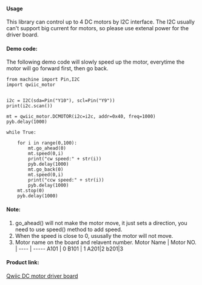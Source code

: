 #### Usage
This library can control up to 4 DC motors by I2C interface. The I2C usually can't support big current for motors, so please use extenal power for the driver board. 



#### Demo code: 
The following demo code will slowly speed up the motor, everytime the motor will go forward first, then go back.
```  
from machine import Pin,I2C
import qwiic_motor


i2c = I2C(sda=Pin("Y10"), scl=Pin("Y9"))
print(i2c.scan())

mt = qwiic_motor.DCMOTOR(i2c=i2c, addr=0x40, freq=1000)
pyb.delay(1000)

while True:

    for i in range(0,100):
        mt.go_ahead(0)
        mt.speed(0,i)
        print("cw speed:" + str(i))
        pyb.delay(1000)
        mt.go_back(0)
        mt.speed(0,i)
        print("ccw speed:" + str(i))
        pyb.delay(1000)
    mt.stop(0)
    pyb.delay(1000)

```  

#### Note: 
1. go_ahead() will not make the motor move, it just sets a direction, you need to use speed() method to add speed. 
2. When the speed is close to 0, ususally the motor will not move. 
3. Motor name on the board and relavent number.
Motor Name | Motor NO. |
 ---- | ----- 
A101  | 0 
B101  | 1 
A201|2
b201|3

#### Product link: 
[Qwiic DC motor driver board](https://www.smart-prototyping.com/Zio-4-DC-Motor-Controller.html)

